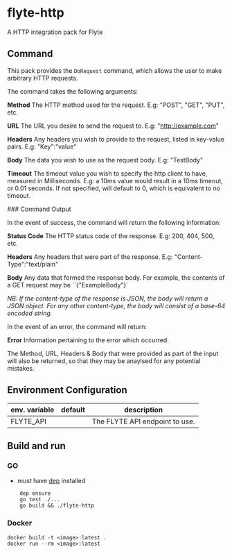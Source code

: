 # flyte-http
A HTTP integration pack for Flyte

## Command

This pack provides the `DoRequest` command, which allows the user to make arbitrary HTTP requests.

The command takes the following arguments:

**Method**
The HTTP method used for the request. E.g: "POST", "GET", "PUT", etc.

**URL**
The URL you desire to send the request to. E.g: "http://example.com"

**Headers**
Any headers you wish to provide to the request, listed in key-value pairs. E.g: "Key":"value"

**Body**
The data you wish to use as the request body. E.g: "TestBody"

**Timeout**
The timeout value you wish to specify the http client to have, measured in Milliseconds.
E.g: a 10ms value would result in a 10ms timeout, or 0.01 seconds.
If not specified, will default to 0, which is equivalent to no timeout.

<p>
### Command Output

In the event of success, the command will return the following information:

**Status Code**
The HTTP status code of the response. E.g: 200, 404, 500, etc.

**Headers**
Any headers that were part of the response. E.g: "Content-Type":"text/plain"

**Body**
Any data that formed the response body. For example, the contents of a GET request may be ``{"ExampleBody"}`

*NB: If the content-type of the response is JSON, the body will return a JSON object.
For any other content-type, the body will consist of a base-64 encoded string.*

<p>

In the event of an error, the command will return:

**Error**
Information pertaining to the error which occurred.

The Method, URL, Headers & Body that were provided as part of the input will also be returned, so that they may be anaylsed
for any potential mistakes.



## Environment Configuration


| env. variable             | default                      |description                      |
|---------------------------|------------------------------|---------------------------------|
| FLYTE_API                 |                              | The FLYTE API endpoint to use.  |


## Build and run

### GO
- must have [dep](https://github.com/golang/dep) installed

```
    dep ensure
    go test ./...
    go build && ./flyte-http
```

### Docker

```
docker build -t <image>:latest .
docker run --rm <image>:latest
```